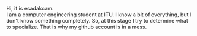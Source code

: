 Hi, it is esadakcam. <br/>
I am a computer engineering student at ITU.
I know a bit of everything, but I don't know something completely. 
So, at this stage I try to determine what to specialize. That is why my github account is in a mess.

